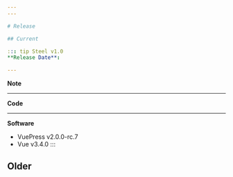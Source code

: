 ```yaml
---
---

# Release

## Current

::: tip Steel v1.0
**Release Date**:

---
```


**Note**

---

**Code**

---

**Software**
  - VuePress v2.0.0-rc.7
  - Vue v3.4.0
:::


## Older